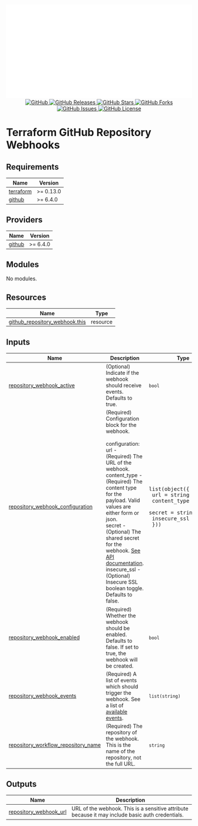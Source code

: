 <div align="center">
  <img src="https://raw.githubusercontent.com/IbdaaiCloud/terraform-github-repository-webhooks/refs/heads/main/.github/assets/img/header.svg" alt="IbdaaiCloud" />
</div>

<div align="center">
  <a href="https://github.com/IbdaaiCloud/terraform-github-repository-webhooks">
    <img src="https://img.shields.io/badge/github-%23181717.svg?style=for-the-badge&logo=github&logoColor=white" alt="GitHub"/>
  </a>
  <a href="https://github.com/IbdaaiCloud/terraform-github-repository-webhooks/releases">
    <img src="https://img.shields.io/github/v/release/IbdaaiCloud/terraform-github-repository-webhooks?include_prereleases&sort=date&style=for-the-badge" alt="GitHub Releases"/>
  </a>
  <a href="https://github.com/IbdaaiCloud/terraform-github-repository-webhooks/stargazers">
    <img src="https://img.shields.io/github/stars/IbdaaiCloud/terraform-github-repository-webhooks.svg?style=for-the-badge" alt="GitHub Stars"/>
  </a>
  <a href="https://github.com/IbdaaiCloud/terraform-github-repository-webhooks/forks">
    <img src="https://img.shields.io/github/forks/IbdaaiCloud/terraform-github-repository-webhooks.svg?style=for-the-badge" alt="GitHub Forks"/>
  </a>
  <a href="https://github.com/IbdaaiCloud/terraform-github-repository-webhooks/issues">
    <img src="https://img.shields.io/github/issues/IbdaaiCloud/terraform-github-repository-webhooks.svg?style=for-the-badge" alt="GitHub Issues"/>
  </a>
  <a href="LICENSE">
    <img src="https://img.shields.io/github/license/IbdaaiCloud/terraform-github-repository-webhooks.svg?style=for-the-badge" alt="GitHub License"/>
  </a>
</div>

# Terraform GitHub Repository Webhooks

<!-- BEGIN_TF_DOCS -->
## Requirements

| Name | Version |
|------|---------|
| <a name="requirement_terraform"></a> [terraform](#requirement\_terraform) | >= 0.13.0 |
| <a name="requirement_github"></a> [github](#requirement\_github) | >= 6.4.0 |

## Providers

| Name | Version |
|------|---------|
| <a name="provider_github"></a> [github](#provider\_github) | >= 6.4.0 |

## Modules

No modules.

## Resources

| Name | Type |
|------|------|
| [github_repository_webhook.this](https://registry.terraform.io/providers/hashicorp/github/latest/docs/resources/repository_webhook) | resource |

## Inputs

| Name | Description | Type | Default | Required |
|------|-------------|------|---------|:--------:|
| <a name="input_repository_webhook_active"></a> [repository\_webhook\_active](#input\_repository\_webhook\_active) | (Optional) Indicate if the webhook should receive events. Defaults to true. | `bool` | `true` | no |
| <a name="input_repository_webhook_configuration"></a> [repository\_webhook\_configuration](#input\_repository\_webhook\_configuration) | (Required) Configuration block for the webhook.<br/><br/>  configuration:<br/>    url          - (Required) The URL of the webhook.<br/>    content\_type - (Required) The content type for the payload. Valid values are either form or json.<br/>    secret       - (Optional) The shared secret for the webhook. [See API documentation](https://developer.github.com/v3/repos/hooks/#create-a-hook).<br/>    insecure\_ssl - (Optional) Insecure SSL boolean toggle. Defaults to false. | <pre>list(object({<br/>    url          = string<br/>    content_type = string<br/>    secret       = string<br/>    insecure_ssl = bool<br/>  }))</pre> | n/a | yes |
| <a name="input_repository_webhook_enabled"></a> [repository\_webhook\_enabled](#input\_repository\_webhook\_enabled) | (Required) Whether the webhook should be enabled. Defaults to false. If set to true, the webhook will be created. | `bool` | `false` | no |
| <a name="input_repository_webhook_events"></a> [repository\_webhook\_events](#input\_repository\_webhook\_events) | (Required) A list of events which should trigger the webhook. See a list of [available events](https://developer.github.com/v3/activity/events/types/). | `list(string)` | n/a | yes |
| <a name="input_repository_workflow_repository_name"></a> [repository\_workflow\_repository\_name](#input\_repository\_workflow\_repository\_name) | (Required) The repository of the webhook. This is the name of the repository, not the full URL. | `string` | n/a | yes |

## Outputs

| Name | Description |
|------|-------------|
| <a name="output_repository_webhook_url"></a> [repository\_webhook\_url](#output\_repository\_webhook\_url) | URL of the webhook. This is a sensitive attribute because it may include basic auth credentials. |
<!-- END_TF_DOCS -->

